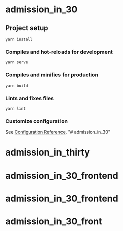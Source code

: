 # admission_in_30

## Project setup
```
yarn install
```

### Compiles and hot-reloads for development
```
yarn serve
```

### Compiles and minifies for production
```
yarn build
```

### Lints and fixes files
```
yarn lint
```

### Customize configuration
See [Configuration Reference](https://cli.vuejs.org/config/).
"# admission_in_30" 
# admission_in_thirty
# admission_in_30_frontend
# admission_in_30_frontend
# admission_in_30_front
